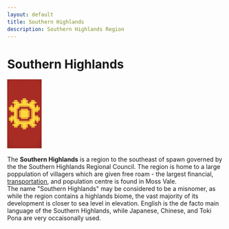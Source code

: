 ```yaml
---
layout: default
title: Southern Highlands
description: Southern Highlands Region
---
```


# Southern Highlands

![The de facto flag banner of the Southern Highlands >](/assets/img/areas/southern-highlands/banner.png
"The de facto flag banner of the Southern Highlands")

The **Southern Highlands** is a region to the southeast of spawn governed by the
the Southern Highlands Regional Council. The region is home to a large
poppulation of villagers which are given free roam - the largest
financial, [transportation](/rail-stations/moss-vale), and population centre is
found in Moss Vale.
<br>
The name "Southern Highlands" may be considered to be a misnomer, as while the
region contains a highlands biome, the vast majority of its development is
closer to sea level in elevation. English is the de facto main language of the
Southern Highlands, while Japanese, Chinese, and Toki Pona are very occaisonally
used.
